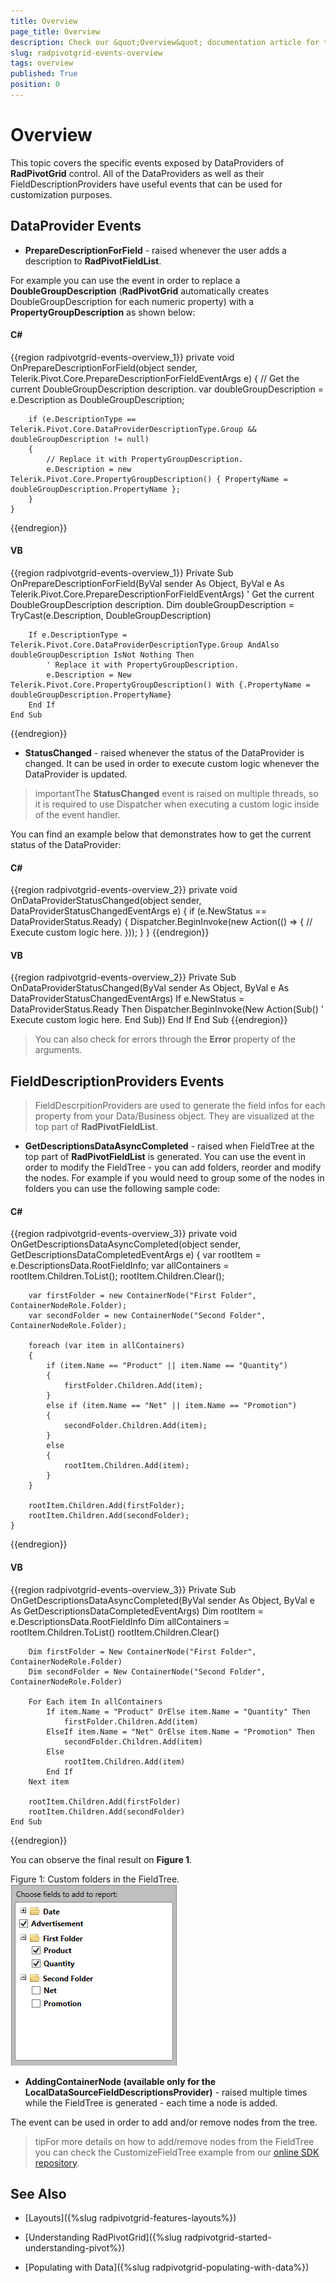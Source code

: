 ```yaml
---
title: Overview
page_title: Overview
description: Check our &quot;Overview&quot; documentation article for the RadPivotGrid {{ site.framework_name }} control.
slug: radpivotgrid-events-overview
tags: overview
published: True
position: 0
---
```


# Overview

This topic covers the specific events exposed by DataProviders of __RadPivotGrid__ control. All of the DataProviders as well as their FieldDescriptionProviders have useful events that can be used for customization purposes.      

## DataProvider Events

* __PrepareDescriptionForField__ - raised whenever the user adds a description to __RadPivotFieldList__. 

For example you can use the event in order to replace a __DoubleGroupDescription__ (__RadPivotGrid__  automatically creates DoubleGroupDescription for each numeric property) with a __PropertyGroupDescription__ as shown below:            

#### __C#__

{{region radpivotgrid-events-overview_1}}
	private void OnPrepareDescriptionForField(object sender, Telerik.Pivot.Core.PrepareDescriptionForFieldEventArgs e)
	{
		// Get the current DoubleGroupDescription description.
		var doubleGroupDescription = e.Description as DoubleGroupDescription;
	
		if (e.DescriptionType == Telerik.Pivot.Core.DataProviderDescriptionType.Group && doubleGroupDescription != null)
		{
			// Replace it with PropertyGroupDescription.
			e.Description = new Telerik.Pivot.Core.PropertyGroupDescription() { PropertyName = doubleGroupDescription.PropertyName };
		}
	}
{{endregion}}

#### __VB__

{{region radpivotgrid-events-overview_1}}
	Private Sub OnPrepareDescriptionForField(ByVal sender As Object, ByVal e As Telerik.Pivot.Core.PrepareDescriptionForFieldEventArgs)
		' Get the current DoubleGroupDescription description.
		Dim doubleGroupDescription = TryCast(e.Description, DoubleGroupDescription)
	
		If e.DescriptionType = Telerik.Pivot.Core.DataProviderDescriptionType.Group AndAlso doubleGroupDescription IsNot Nothing Then
			' Replace it with PropertyGroupDescription.
			e.Description = New Telerik.Pivot.Core.PropertyGroupDescription() With {.PropertyName = doubleGroupDescription.PropertyName}
		End If
	End Sub
{{endregion}}

* __StatusChanged__ - raised whenever the status of the DataProvider is changed. It can be used in order to execute custom logic whenever the DataProvider is updated.            

>importantThe __StatusChanged__ event is raised on multiple threads, so it is required to use Dispatcher when executing a custom logic inside of the event handler. 

You can find an example below that demonstrates how to get the current status of the DataProvider:            

#### __C#__

{{region radpivotgrid-events-overview_2}}
	private void OnDataProviderStatusChanged(object sender, DataProviderStatusChangedEventArgs e)
	{
	    if (e.NewStatus == DataProviderStatus.Ready)
	    {
	        Dispatcher.BeginInvoke(new Action(() => 
			{
				// Execute custom logic here.
			}));
	    }
	}
{{endregion}}

#### __VB__

{{region radpivotgrid-events-overview_2}}
	Private Sub OnDataProviderStatusChanged(ByVal sender As Object, ByVal e As DataProviderStatusChangedEventArgs)
		If e.NewStatus = DataProviderStatus.Ready Then
			Dispatcher.BeginInvoke(New Action(Sub()
				' Execute custom logic here.
			End Sub))
		End If
	End Sub
{{endregion}}

>You can also check for errors through the __Error__ property of the arguments.              

## FieldDescriptionProviders Events

>FieldDescrpitionProviders are used to generate the field infos for each property from your Data/Business object. They are visualized at the top part of __RadPivotFieldList__.

* __GetDescriptionsDataAsyncCompleted__ - raised when FieldTree at the top part of __RadPivotFieldList__ is generated. You can use the event in order to modify the FieldTree - you can add folders, reorder and modify the nodes. For example if you would need to group some of the nodes in folders you can use the following sample code:            

#### __C#__

{{region radpivotgrid-events-overview_3}}
	private void OnGetDescriptionsDataAsyncCompleted(object sender, GetDescriptionsDataCompletedEventArgs e)
	{
		var rootItem = e.DescriptionsData.RootFieldInfo;
		var allContainers = rootItem.Children.ToList();
		rootItem.Children.Clear();
	
		var firstFolder = new ContainerNode("First Folder", ContainerNodeRole.Folder);
		var secondFolder = new ContainerNode("Second Folder", ContainerNodeRole.Folder);
	
		foreach (var item in allContainers)
		{
			if (item.Name == "Product" || item.Name == "Quantity")
			{
				firstFolder.Children.Add(item);
			}
			else if (item.Name == "Net" || item.Name == "Promotion")
			{
				secondFolder.Children.Add(item);
			}
			else
			{
				rootItem.Children.Add(item);
			}
		}
	
		rootItem.Children.Add(firstFolder);
		rootItem.Children.Add(secondFolder);       
	}
{{endregion}}

#### __VB__

{{region radpivotgrid-events-overview_3}}
	Private Sub OnGetDescriptionsDataAsyncCompleted(ByVal sender As Object, ByVal e As GetDescriptionsDataCompletedEventArgs)
		Dim rootItem = e.DescriptionsData.RootFieldInfo
		Dim allContainers = rootItem.Children.ToList()
		rootItem.Children.Clear()
	
		Dim firstFolder = New ContainerNode("First Folder", ContainerNodeRole.Folder)
		Dim secondFolder = New ContainerNode("Second Folder", ContainerNodeRole.Folder)
	
		For Each item In allContainers
			If item.Name = "Product" OrElse item.Name = "Quantity" Then
				firstFolder.Children.Add(item)
			ElseIf item.Name = "Net" OrElse item.Name = "Promotion" Then
				secondFolder.Children.Add(item)
			Else
				rootItem.Children.Add(item)
			End If
		Next item
	
		rootItem.Children.Add(firstFolder)
		rootItem.Children.Add(secondFolder)
	End Sub
{{endregion}}

You can observe the final result on __Figure 1__.

Figure 1: Custom folders in the FieldTree.
![Rad Pivot Grid Events Overview 0](images/RadPivotGrid_Events_Overview_01.png)

* __AddingContainerNode (available only for the LocalDataSourceFieldDescriptionsProvider)__ - raised multiple times while the FieldTree is generated - each time a node is added. 

The event can be used in order to add and/or remove nodes from the tree.  

>tipFor more details on how to add/remove nodes from the FieldTree you can check the CustomizeFieldTree example from our [online SDK repository](https://github.com/telerik/xaml-sdk/tree/master/PivotGrid/CustomizeFieldTree).              

## See Also

 * [Layouts]({%slug radpivotgrid-features-layouts%})

 * [Understanding RadPivotGrid]({%slug radpivotgrid-started-understanding-pivot%})

 * [Populating with Data]({%slug radpivotgrid-populating-with-data%})
